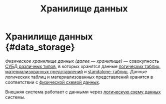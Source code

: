 ﻿---
layout: default
title: Хранилище данных
nav_order: 8
parent: Основные понятия
grand_parent: Обзор понятий, компонентов и связей
has_children: false
has_toc: false
---

# Хранилище данных {#data_storage}

_Физическое хранилище данных (далее — хранилище)_ — совокупность 
[СУБД различных типов](../../../introduction/supported_DBMS/supported_DBMS.md), 
в которых хранятся данные [логических таблиц](../logical_table/logical_table.md), 
[материализованных представлений](../materialized_view/materialized_view.md) и 
[standalone-таблиц](../standalone_table/standalone_table.md). 
Данные логических таблиц и материализованных представлений хранятся в соответствии с 
[физической схемой данных](../physical_schema/physical_schema.md).

Внешняя система работает с данными через [логическую схему данных](../logical_schema/logical_schema.md) системы.